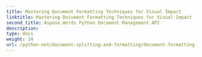 ```yaml
---
title: Mastering Document Formatting Techniques for Visual Impact
linktitle: Mastering Document Formatting Techniques for Visual Impact
second_title: Aspose.Words Python Document Management API
description: 
type: docs
weight: 14
url: /python-net/document-splitting-and-formatting/document-formatting-techniques/
---
```

